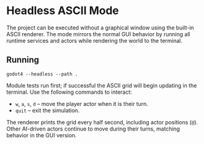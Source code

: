 # Headless ASCII Mode

The project can be executed without a graphical window using the built-in ASCII renderer. The mode mirrors the normal GUI behavior by running all runtime services and actors while rendering the world to the terminal.

## Running

```
godot4 --headless --path .
```

Module tests run first; if successful the ASCII grid will begin updating in the terminal. Use the following commands to interact:

- `w`, `a`, `s`, `d` – move the player actor when it is their turn.
- `quit` – exit the simulation.

The renderer prints the grid every half second, including actor positions (`@`). Other AI-driven actors continue to move during their turns, matching behavior in the GUI version.
